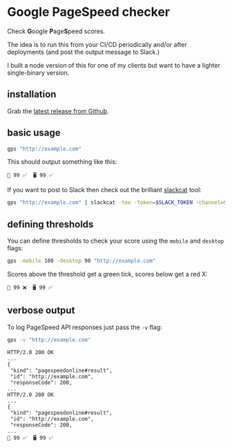 # Google PageSpeed checker

Check **G**oogle **P**age**S**peed scores.

The idea is to run this from your CI/CD periodically and/or after deployments (and post the output message to Slack.)

I built a node version of this for one of my clients but want to have a lighter single-binary version.

## installation

Grab the [latest release from Github](https://github.com/csabapalfi/gps/releases/latest).

## basic usage

```sh
gps "http://example.com"
```
This should output something like this:
```
📱 99 ✅  🖥 99 ✅
```
If you want to post to Slack then check out the brilliant [slackcat](https://github.com/crewjam/slackcat) tool:
```sh
gps "http://example.com" | slackcat -tee -token=$SLACK_TOKEN -channel=$YOUR_CHANNEL
```


## defining thresholds

You can define thresholds to check your score using the `mobile` and `desktop` flags:
```sh
gps -mobile 100 -desktop 90 "http://example.com"
```
Scores above the threshold get a green tick, scores below get a red X:
```
📱 99 ❌  🖥 99 ✅
```

## verbose output

To log PageSpeed API responses just pass the `-v` flag:

```sh
gps -v "http://example.com"
```
```
HTTP/2.0 200 OK
...
{
 "kind": "pagespeedonline#result",
 "id": "http://example.com",
 "responseCode": 200,
...
HTTP/2.0 200 OK
...
{
 "kind": "pagespeedonline#result",
 "id": "http://example.com",
 "responseCode": 200,
...
📱 99 ✅  🖥 99 ✅
```
